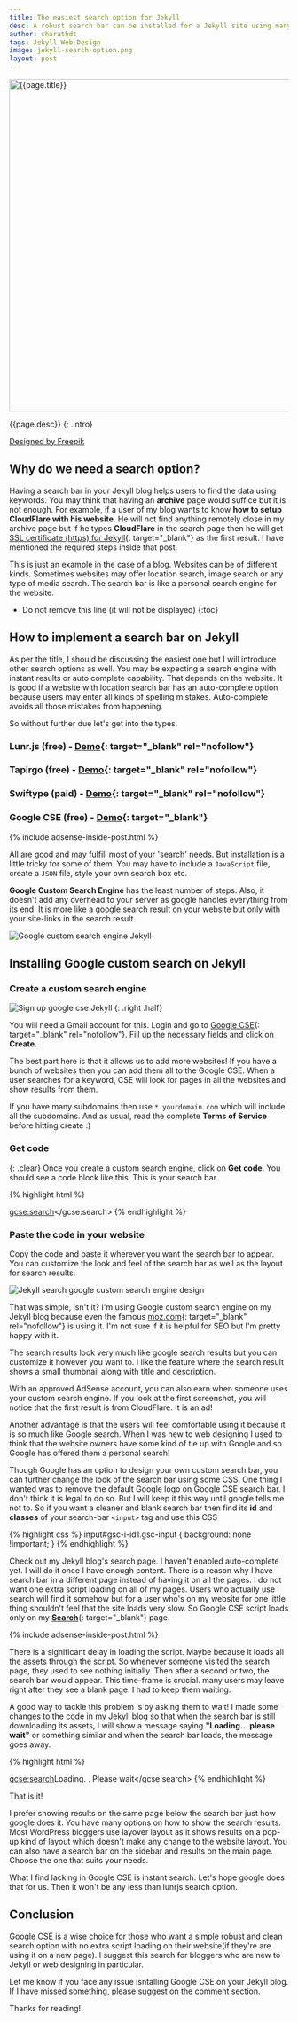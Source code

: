 ```yaml
---
title: The easiest search option for Jekyll
desc: A robust search bar can be installed for a Jekyll site using many ways. But I'm discussing the easiest one here. We are using Google's custom search engine which doesn't add any overhead to our website.
author: sharathdt
tags: Jekyll Web-Design
image: jekyll-search-option.png
layout: post
---
```


<img width="600px" max-height="375px" alt="{{page.title}}" title="{{page.title}}" itemprop="thumbnailUrl" class="left half noborder" src="/thumbs/{{page.image}}">

<i class="fa fa-quote-left fa-3x fa-pull-left fa-border"></i>{{page.desc}}
{: .intro}

<a target="_blank" rel="nofollow" href='http://www.freepik.com'>Designed by Freepik</a>

## Why do we need a search option?
Having a search bar in your Jekyll blog helps users to find the data using keywords. You may think that having an **archive** page would suffice but it is not enough. For example, if a user of my blog wants to know **how to setup CloudFlare with his website**. He will not find anything remotely close in my archive page but if he types **CloudFlare** in the search page then he will get [SSL certificate (https) for Jekyll](https://www.google.com/url?q=http://blog.webjeda.com/jekyll-ssl/){: target="_blank"} as the first result. I have mentioned the required steps inside that post.

This is just an example in the case of a blog. Websites can be of different kinds. Sometimes websites may offer location search, image search or any type of media search. The search bar is like a personal search engine for the website.

* Do not remove this line (it will not be displayed) 
{:toc}

## How to implement a search bar on Jekyll
As per the title, I should be discussing the easiest one but I will introduce other search options as well. You may be expecting a search engine with instant results or auto complete capability. That depends on the website. It is good if a website with location search bar has an auto-complete option because users may enter all kinds of spelling mistakes. Auto-complete avoids all those mistakes from happening.


So without further due let's get into the types.

### Lunr.js (free) - [Demo](http://lunrjs.com/example/){: target="_blank" rel="nofollow"}

### Tapirgo (free) - [Demo](https://classicyuppie.com/){: target="_blank" rel="nofollow"}

### Swiftype (paid) - [Demo](http://wholebodyresearch.com/){: target="_blank" rel="nofollow"}

### Google CSE (free) - [Demo](/search){: target="_blank"}

{% include adsense-inside-post.html %}


All are good and may fulfill most of your 'search' needs. But installation is a little tricky for some of them. You may have to include a ``JavaScript`` file, create a ``JSON`` file, style your own search box etc.

**Google Custom Search Engine** has the least number of steps. Also, it doesn't add any overhead to your server as google handles everything from its end. It is more like a google search result on your website but only with your site-links in the search result.

![Google custom search engine Jekyll](/images/google-custom-search-engine-jekyll.png)



## Installing Google custom search on Jekyll

### Create a custom search engine


![Sign up google cse Jekyll](/images/sign-up-google-cse-jekyll.png)
{: .right .half}

You will need a Gmail account for this. Login and go to [Google CSE](https://cse.google.com){: target="_blank" rel="nofollow"}. Fill up the necessary fields and click on **Create**.

The best part here is that it allows us to add more websites! If you have a bunch of websites then you can add them all to the Google CSE. When a user searches for a keyword, CSE will look for pages in all the websites and show results from them.


If you have many subdomains then use ``*.yourdomain.com`` which will include all the subdomains. And as usual, read the complete **Terms of Service** before hitting create :)

### Get code
{: .clear}
Once you create a custom search engine, click on **Get code**. You should see a code block like this. This is your search bar.

{% highlight html %}
<script>
  (function() {
    var cx = '000124122121016203706:yoijr22b2m8';
    var gcse = document.createElement('script');
    gcse.type = 'text/javascript';
    gcse.async = true;
    gcse.src = 'https://cse.google.com/cse.js?cx=' + cx;
    var s = document.getElementsByTagName('script')[0];
    s.parentNode.insertBefore(gcse, s);
  })();
</script>
<gcse:search></gcse:search>
{% endhighlight %}

### Paste the code in your website
Copy the code and paste it wherever you want the search bar to appear. You can customize the look and feel of the search bar as well as the layout for search results.

![Jekyll search google custom search engine design](/images/jekyll-search-google-custom-search-engine-design.png)

That was simple, isn't it? I'm using Google custom search engine on my Jekyll blog because even the famous [moz.com](https://moz.com/pages/search_results){: target="_blank" rel="nofollow"} is using it. I'm not sure if it is helpful for SEO but I'm pretty happy with it.

The search results look very much like google search results but you can customize it however you want to. I like the feature where the search result shows a small thumbnail along with title and description.

With an approved AdSense account, you can also earn when someone uses your custom search engine. If you look at the first screenshot, you will notice that the first result is from CloudFlare. It is an ad! 

Another advantage is that the users will feel comfortable using it because it is so much like Google search. When I was new to web designing I used to think that the website owners have some kind of tie up with Google and so Google has offered them a personal search!

Though Google has an option to design your own custom search bar, you can further change the look of the search bar using some CSS. One thing I wanted was to remove the default Google logo on Google CSE search bar. I don't think it is legal to do so. But I will keep it this way until google tells me not to. So if you want a cleaner and blank search bar then find its **id** and **classes** of your search-bar ``<input>`` tag and use this CSS

{% highlight css %}
input#gsc-i-id1.gsc-input {
    background: none !important;
}
{% endhighlight %}

Check out my Jekyll blog's search page. I haven't enabled auto-complete yet. I will do it once I have enough content. There is a reason why I have search bar in a different page instead of having it on all the pages. I do not want one extra script loading on all of my pages. Users who actually use search will find it somehow but for a user who's on my website for one little thing shouldn't feel that the site loads very slow. So Google CSE script loads only on my [**Search**](/search/){: target="_blank"} page.

{% include adsense-inside-post.html %}


There is a significant delay in loading the script. Maybe because it loads all the assets through the script. So whenever someone visited the search page, they used to see nothing initially. Then after a second or two, the search bar would appear. This time-frame is crucial. many users may leave right after they see a blank page. I had to keep them waiting.

A good way to tackle this problem is by asking them to wait! I made some changes to the code in my Jekyll blog so that when the search bar is still downloading its assets, I will show a message saying **"Loading... please wait"** or something similar and when the search bar loads, the message goes away.

{% highlight html %}
<script>
  (function() {
    var cx = '000124122121016203706:yoijr22b2m8';
    var gcse = document.createElement('script');
    gcse.type = 'text/javascript';
    gcse.async = true;
    gcse.src = 'https://cse.google.com/cse.js?cx=' + cx;
    var s = document.getElementsByTagName('script')[0];
    s.parentNode.insertBefore(gcse, s);
  })();
</script>
<gcse:search>Loading. . Please wait</gcse:search>
{% endhighlight %}

That is it! 

I prefer showing results on the same page below the search bar just how google does it. You have many options on how to show the search results. Most WordPress bloggers use layover layout as it shows results on a pop-up kind of layout which doesn't make any change to the website layout. You can also have a search bar on the sidebar and results on the main page. Choose the one that suits your needs.

What I find lacking in Google CSE is instant search. Let's hope google does that for us. Then it won't be any less than lunrjs search option.


## Conclusion
Google CSE is a wise choice for those who want a simple robust and clean search option with no extra script loading on their website(if they're are using it on a new page). I suggest this search for bloggers who are new to Jekyll or web designing in particular.

Let me know if you face any issue isntalling Google CSE on your Jekyll blog. If I have missed something, please suggest on the comment section.

Thanks for reading!